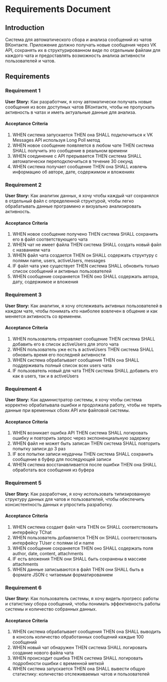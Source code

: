 # Requirements Document

## Introduction

Система для автоматического сбора и анализа сообщений из чатов ВКонтакте. Приложение должно получать новые сообщения через VK API, сохранять их в структурированном виде по отдельным файлам для каждого чата и предоставлять возможность анализа активности пользователей и чатов.

## Requirements

### Requirement 1

**User Story:** Как разработчик, я хочу автоматически получать новые сообщения из всех доступных чатов ВКонтакте, чтобы не пропускать активность в чатах и иметь актуальные данные для анализа.

#### Acceptance Criteria

1. WHEN система запускается THEN она SHALL подключиться к VK Messages API используя Long Poll метод
2. WHEN новое сообщение появляется в любом чате THEN система SHALL получить это сообщение в реальном времени
3. WHEN соединение с API прерывается THEN система SHALL автоматически переподключиться в течение 30 секунд
4. WHEN система получает сообщение THEN она SHALL извлечь информацию об авторе, дате, содержимом и вложениях

### Requirement 2

**User Story:** Как аналитик данных, я хочу чтобы каждый чат сохранялся в отдельный файл с определенной структурой, чтобы легко обрабатывать данные программно и визуально анализировать активность.

#### Acceptance Criteria

1. WHEN новое сообщение получено THEN система SHALL сохранить его в файл соответствующего чата
2. WHEN чат не имеет файла THEN система SHALL создать новый файл с названием чата
3. WHEN файл чата создается THEN он SHALL содержать структуру с полями name, users, activeUsers, messages
4. IF файл чата уже существует THEN система SHALL обновить только список сообщений и активных пользователей
5. WHEN сообщение сохраняется THEN оно SHALL содержать автора, дату, содержимое и вложения

### Requirement 3

**User Story:** Как аналитик, я хочу отслеживать активных пользователей в каждом чате, чтобы понимать кто наиболее вовлечен в общение и как меняется активность со временем.

#### Acceptance Criteria

1. WHEN пользователь отправляет сообщение THEN система SHALL добавить его в список activeUsers для этого чата
2. WHEN пользователь уже есть в activeUsers THEN система SHALL обновить время его последней активности
3. WHEN система обрабатывает сообщения THEN она SHALL поддерживать полный список всех users чата
4. IF пользователь новый для чата THEN система SHALL добавить его как в users, так и в activeUsers

### Requirement 4

**User Story:** Как администратор системы, я хочу чтобы система корректно обрабатывала ошибки и продолжала работу, чтобы не терять данные при временных сбоях API или файловой системы.

#### Acceptance Criteria

1. WHEN возникает ошибка API THEN система SHALL логировать ошибку и повторить запрос через экспоненциальную задержку
2. WHEN файл не может быть записан THEN система SHALL повторить попытку записи до 3 раз
3. IF все попытки записи неудачны THEN система SHALL сохранить сообщение в буфер для последующей записи
4. WHEN система восстанавливается после ошибки THEN она SHALL обработать все сообщения из буфера

### Requirement 5

**User Story:** Как разработчик, я хочу использовать типизированную структуру данных для чатов и пользователей, чтобы обеспечить консистентность данных и упростить разработку.

#### Acceptance Criteria

1. WHEN система создает файл чата THEN он SHALL соответствовать интерфейсу TChat
2. WHEN пользователь добавляется THEN он SHALL соответствовать интерфейсу TUser с полями id и name
3. WHEN сообщение сохраняется THEN оно SHALL содержать поля author, date, content, attachments
4. IF есть вложения THEN они SHALL быть сохранены в массиве attachments
5. WHEN данные записываются в файл THEN они SHALL быть в формате JSON с читаемым форматированием

### Requirement 6

**User Story:** Как пользователь системы, я хочу видеть прогресс работы и статистику сбора сообщений, чтобы понимать эффективность работы системы и количество собранных данных.

#### Acceptance Criteria

1. WHEN система обрабатывает сообщения THEN она SHALL выводить в консоль количество обработанных сообщений каждые 100 сообщений
2. WHEN новый чат обнаружен THEN система SHALL логировать создание нового файла чата
3. WHEN происходит ошибка THEN система SHALL логировать подробности ошибки с временной меткой
4. WHEN система запускается THEN она SHALL вывести общую статистику: количество отслеживаемых чатов и пользователей
